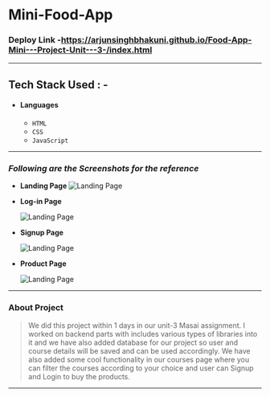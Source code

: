 # Mini-Food-App

 
### Deploy Link -https://arjunsinghbhakuni.github.io/Food-App-Mini---Project-Unit---3-/index.html
 

 
 

---

## Tech Stack Used : -

- #### Languages
  - `HTML`
  - `CSS`
  - `JavaScript `
       
 
  

---

### _Following are the Screenshots for the reference_

- **Landing Page**
  ![Landing Page](https://i.postimg.cc/c1kthG1B/Screenshot-541.png)

- **Log-in Page**

  ![Landing Page](https://i.postimg.cc/sgY2tkz8/Screenshot-539.png)

- **Signup Page**

  ![Landing Page](https://i.postimg.cc/2SDWbF8s/Screenshot-540.png)


- **Product Page**

  ![Landing Page](https://i.postimg.cc/W1TDbN5j/Screenshot-538.png)

 

---

### About Project

> We did this project within 1 days in our unit-3 Masai assignment. I worked on backend parts with includes various types of libraries into it and we have also added database for our project so user and course details will be saved and can be used accordingly. We have also added some cool functionality in our courses page where you can filter the courses according to your choice and user can Signup and Login to buy the products.

---

 



